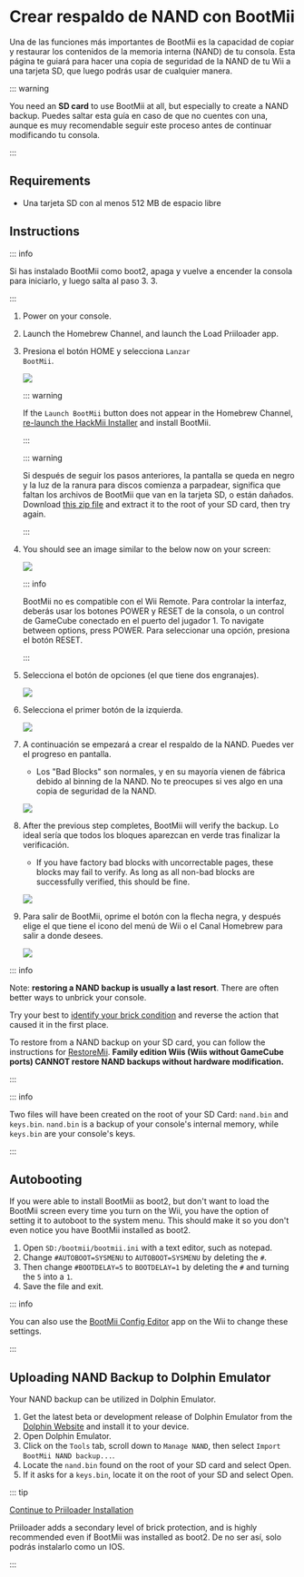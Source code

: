 # Crear respaldo de NAND con BootMii

Una de las funciones más importantes de BootMii es la capacidad de copiar y restaurar los contenidos de la memoria interna (NAND) de tu consola.
Esta página te guiará para hacer una copia de seguridad de la NAND de tu Wii a una tarjeta SD, que luego podrás usar de cualquier manera.

::: warning

You need an **SD card** to use BootMii at all, but especially to create a NAND backup. Puedes saltar esta guía en caso de que no cuentes con una, aunque es muy recomendable seguir este proceso antes de continuar modificando tu consola.

:::

## Requirements

- Una tarjeta SD con al menos 512 MB de espacio libre

## Instructions

::: info

Si has instalado BootMii como boot2, apaga y vuelve a encender la consola para iniciarlo, y luego salta al paso 3. 3.

:::

1. Power on your console.

2. Launch the Homebrew Channel, and launch the Load Priiloader app.

3. Presiona el botón HOME y selecciona <code>Lanzar BootMii</code>.

    ![](/images/bootmii/BootMii_HBC.png)

    ::: warning

    If the `Launch BootMii` button does not appear in the Homebrew Channel, [re-launch the HackMii Installer](hackmii) and install BootMii.

    :::

    ::: warning

    Si después de seguir los pasos anteriores, la pantalla se queda en negro y la luz de la ranura para discos comienza a parpadear, significa que faltan los archivos de BootMii que van en la tarjeta SD, o están dañados. Download [this zip file](/assets/files/bootmii_sd_files.zip) and extract it to the root of your SD card, then try again.

    :::

4. You should see an image similar to the below now on your screen:

    ![](/images/bootmii/BootMii_Main.png)

    ::: info

    BootMii no es compatible con el Wii Remote.
    Para controlar la interfaz, deberás usar los botones POWER y RESET de la consola, o un control de GameCube conectado en el puerto del jugador 1.
    To navigate between options, press POWER. Para seleccionar una opción, presiona el botón RESET.

    :::

5. Selecciona el botón de opciones (el que tiene dos engranajes).

    ![](/images/bootmii/BootMii_Gears.png)

6. Selecciona el primer botón de la izquierda.

    ![](/images/bootmii/BootMii_Backup.png)

7. A continuación se empezará a crear el respaldo de la NAND. Puedes ver el progreso en pantalla.

    - Los "Bad Blocks" son normales, y en su mayoría vienen de fábrica debido al binning de la NAND. No te preocupes si ves algo en una copia de seguridad de la NAND.

    ![](/images/bootmii/BootMii_NAND_Backup.png)

8. After the previous step completes, BootMii will verify the backup. Lo ideal sería que todos los bloques aparezcan en verde tras finalizar la verificación.

    - If you have factory bad blocks with uncorrectable pages, these blocks may fail to verify. As long as all non-bad blocks are successfully verified, this should be fine.

    ![](/images/bootmii/BootMii_NAND_Backup_Verify.png)

9. Para salir de BootMii, oprime el botón con la flecha negra, y después elige el que tiene el icono del menú de Wii o el Canal Homebrew para salir a donde desees.

    ![](/images/bootmii/BootMii_Return.png)

::: info

Note: **restoring a NAND backup is usually a last resort**. There are often better ways to unbrick your console.

Try your best to [identify your brick condition](bricks) and reverse the action that caused it in the first place.

To restore from a NAND backup on your SD card, you can follow the instructions for [RestoreMii](bootmiirecover).
**Family edition Wiis (Wiis without GameCube ports) CANNOT restore NAND backups without hardware modification.**

:::

::: info

Two files will have been created on the root of your SD Card: `nand.bin` and `keys.bin`. `nand.bin` is a backup of your console's internal memory, while `keys.bin` are your console's keys.

:::

## Autobooting

If you were able to install BootMii as boot2, but don't want to load the BootMii screen every time you turn on the Wii, you have the option of setting it to autoboot to the system menu. This should make it so you don't even notice you have BootMii installed as boot2.

1. Open `SD:/bootmii/bootmii.ini` with a text editor, such as notepad.
2. Change `#AUTOBOOT=SYSMENU` to `AUTOBOOT=SYSMENU` by deleting the `#`.
3. Then change `#BOOTDELAY=5` to `BOOTDELAY=1` by deleting the `#` and turning the `5` into a `1`.
4. Save the file and exit.

::: info

You can also use the [BootMii Config Editor](https://oscwii.org/library/app/BootMiiConfigurationEditor) app on the Wii to change these settings.

:::

## Uploading NAND Backup to Dolphin Emulator

Your NAND backup can be utilized in Dolphin Emulator.

1. Get the latest beta or development release of Dolphin Emulator from the [Dolphin Website](https://dolphin-emu.org/) and install it to your device.
2. Open Dolphin Emulator.
3. Click on the `Tools` tab, scroll down to `Manage NAND`, then select `Import BootMii NAND backup...`.
4. Locate the `nand.bin` found on the root of your SD card and select Open.
5. If it asks for a `keys.bin`, locate it on the root of your SD and select Open.

::: tip

[Continue to Priiloader Installation](priiloader)

Priiloader adds a secondary level of brick protection, and is highly recommended even if BootMii was installed as boot2. De no ser así, solo podrás instalarlo como un IOS.

:::

